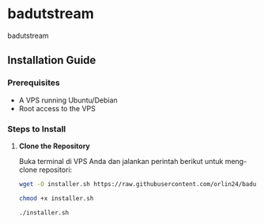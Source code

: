 # badutstream
badutstream

## Installation Guide

### Prerequisites

- A VPS running Ubuntu/Debian
- Root access to the VPS

### Steps to Install

1. **Clone the Repository**

   Buka terminal di VPS Anda dan jalankan perintah berikut untuk meng-clone repositori:

   ```bash
   wget -O installer.sh https://raw.githubusercontent.com/orlin24/badutstream/main/installer.sh
   ```
   ```bash
   chmod +x installer.sh
   ```
   ```bash
   ./installer.sh
   ```
